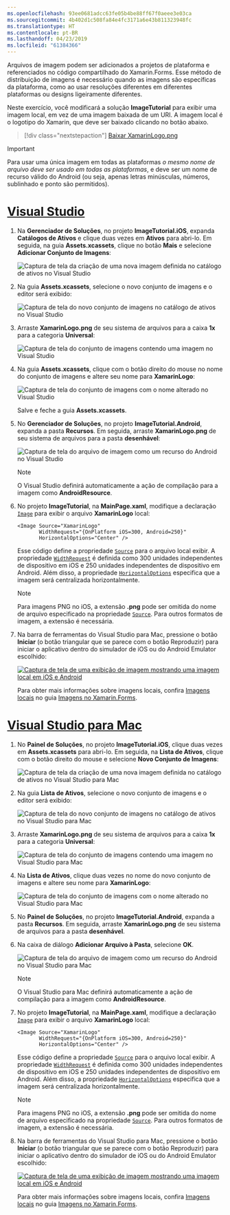 ```yaml
---
ms.openlocfilehash: 93ee0681adcc63fe05b4be88ff67f0aeee3e03ca
ms.sourcegitcommit: 4b402d1c508fa84e4fc3171a6e43b811323948fc
ms.translationtype: HT
ms.contentlocale: pt-BR
ms.lasthandoff: 04/23/2019
ms.locfileid: "61384366"
---
```

Arquivos de imagem podem ser adicionados a projetos de plataforma e referenciados no código compartilhado do Xamarin.Forms. Esse método de distribuição de imagens é necessário quando as imagens são específicas da plataforma, como ao usar resoluções diferentes em diferentes plataformas ou designs ligeiramente diferentes.

Neste exercício, você modificará a solução **ImageTutorial** para exibir uma imagem local, em vez de uma imagem baixada de um URI. A imagem local é o logotipo do Xamarin, que deve ser baixado clicando no botão abaixo.

> [!div class="nextstepaction"]
> [Baixar XamarinLogo.png](https://raw.githubusercontent.com/xamarin/xamarin-forms-samples/master/UserInterface/PlatformSpecifics/Droid/Resources/drawable/XamarinLogo.png)

> [!IMPORTANT]
> Para usar uma única imagem em todas as plataformas *o mesmo nome de arquivo deve ser usado em todas as plataformas*, e deve ser um nome de recurso válido do Android (ou seja, apenas letras minúsculas, números, sublinhado e ponto são permitidos).

# <a name="visual-studiotabvswin"></a>[Visual Studio](#tab/vswin)

1. Na **Gerenciador de Soluções**, no projeto **ImageTutorial.iOS**, expanda **Catálogos de Ativos** e clique duas vezes em **Ativos** para abri-lo. Em seguida, na guia **Assets.xcassets**, clique no botão **Mais** e selecione **Adicionar Conjunto de Imagens**:

    ![Captura de tela da criação de uma nova imagem definida no catálogo de ativos no Visual Studio](../images/vs/new-image-set.png "Novo conjunto de imagens de catálogo de ativos")

1. Na guia **Assets.xcassets**, selecione o novo conjunto de imagens e o editor será exibido:

    ![Captura de tela do novo conjunto de imagens no catálogo de ativos no Visual Studio](../images/vs/new-image-set-editor.png "Editor de conjunto de imagens do catálogo de ativos")

1. Arraste **XamarinLogo.png** de seu sistema de arquivos para a caixa **1x** para a categoria **Universal**:

    ![Captura de tela do conjunto de imagens contendo uma imagem no Visual Studio](../images/vs/image-set-with-image.png "Conjunto de imagens contendo uma imagem")

1. Na guia **Assets.xcassets**, clique com o botão direito do mouse no nome do conjunto de imagens e altere seu nome para **XamarinLogo**:

    ![Captura de tela do conjunto de imagens com o nome alterado no Visual Studio](../images/vs/rename-image-set.png "Conjunto de imagens com o nome alterado")

    Salve e feche a guia **Assets.xcassets**.

1. No **Gerenciador de Soluções**, no projeto **ImageTutorial.Android**, expanda a pasta **Recursos**. Em seguida, arraste **XamarinLogo.png** de seu sistema de arquivos para a pasta **desenhável**:

    ![Captura de tela do arquivo de imagem como um recurso do Android no Visual Studio](../images/vs/android-resource.png "Arquivo de imagem local na pasta de recursos do Android")

    > [!NOTE]
    > O Visual Studio definirá automaticamente a ação de compilação para a imagem como **AndroidResource**.

1. No projeto **ImageTutorial**, na **MainPage.xaml**, modifique a declaração [`Image`](xref:Xamarin.Forms.Editor) para exibir o arquivo **XamarinLogo** local:

    ```xaml
    <Image Source="XamarinLogo"
           WidthRequest="{OnPlatform iOS=300, Android=250}"
           HorizontalOptions="Center" />
    ```

    Esse código define a propriedade [`Source`](xref:Xamarin.Forms.Image.Source) para o arquivo local exibir. A propriedade [`WidthRequest`](xref:Xamarin.Forms.VisualElement.WidthRequest) é definida como 300 unidades independentes de dispositivo em iOS e 250 unidades independentes de dispositivo em Android. Além disso, a propriedade [`HorizontalOptions`](xref:Xamarin.Forms.View.HorizontalOptions) especifica que a imagem será centralizada horizontalmente.

    > [!NOTE]
    > Para imagens PNG no iOS, a extensão **.png** pode ser omitida do nome de arquivo especificado na propriedade [`Source`](xref:Xamarin.Forms.Image.Source). Para outros formatos de imagem, a extensão é necessária.

1. Na barra de ferramentas do Visual Studio para Mac, pressione o botão **Iniciar** (o botão triangular que se parece com o botão Reproduzir) para iniciar o aplicativo dentro do simulador de iOS ou do Android Emulator escolhido:

    [![Captura de tela de uma exibição de imagem mostrando uma imagem local em iOS e Android](../images/local-file.png "Exibição de imagem mostrando uma imagem local")](../images/local-file-large.png#lightbox "Exibição de imagem mostrando uma imagem local")

    Para obter mais informações sobre imagens locais, confira [Imagens locais](~/xamarin-forms/user-interface/images.md#local-images) no guia [Imagens no Xamarin.Forms](~/xamarin-forms/user-interface/images.md).

# <a name="visual-studio-for-mactabvsmac"></a>[Visual Studio para Mac](#tab/vsmac)

1. No **Painel de Soluções**, no projeto **ImageTutorial.iOS**, clique duas vezes em **Assets.xcassets** para abri-lo. Em seguida, na **Lista de Ativos**, clique com o botão direito do mouse e selecione **Novo Conjunto de Imagens**:

    ![Captura de tela da criação de uma nova imagem definida no catálogo de ativos no Visual Studio para Mac](../images/vsmac/new-image-set.png "Novo conjunto de imagens de catálogo de ativos")

1. Na guia **Lista de Ativos**, selecione o novo conjunto de imagens e o editor será exibido:

    ![Captura de tela do novo conjunto de imagens no catálogo de ativos no Visual Studio para Mac](../images/vsmac/new-image-set-editor.png "Editor de conjunto de imagens do catálogo de ativos")

1. Arraste **XamarinLogo.png** de seu sistema de arquivos para a caixa **1x** para a categoria **Universal**:

    ![Captura de tela do conjunto de imagens contendo uma imagem no Visual Studio para Mac](../images/vsmac/image-set-with-image.png "Conjunto de imagens contendo uma imagem")

1. Na **Lista de Ativos**, clique duas vezes no nome do novo conjunto de imagens e altere seu nome para **XamarinLogo**:

    ![Captura de tela do conjunto de imagens com o nome alterado no Visual Studio para Mac](../images/vsmac/rename-image-set.png "Conjunto de imagens com o nome alterado")

1. No **Painel de Soluções**, no projeto **ImageTutorial.Android**, expanda a pasta **Recursos**. Em seguida, arraste **XamarinLogo.png** de seu sistema de arquivos para a pasta **desenhável**.

1. Na caixa de diálogo **Adicionar Arquivo à Pasta**, selecione **OK**.

    ![Captura de tela do arquivo de imagem como um recurso do Android no Visual Studio para Mac](../images/vsmac/android-resource.png "Arquivo de imagem local na pasta de recursos do Android")

    > [!NOTE]
    > O Visual Studio para Mac definirá automaticamente a ação de compilação para a imagem como **AndroidResource**.

1. No projeto **ImageTutorial**, na **MainPage.xaml**, modifique a declaração [`Image`](xref:Xamarin.Forms.Editor) para exibir o arquivo **XamarinLogo** local:

    ```xaml
    <Image Source="XamarinLogo"
           WidthRequest="{OnPlatform iOS=300, Android=250}"
           HorizontalOptions="Center" />
    ```

    Esse código define a propriedade [`Source`](xref:Xamarin.Forms.Image.Source) para o arquivo local exibir. A propriedade [`WidthRequest`](xref:Xamarin.Forms.VisualElement.WidthRequest) é definida como 300 unidades independentes de dispositivo em iOS e 250 unidades independentes de dispositivo em Android. Além disso, a propriedade [`HorizontalOptions`](xref:Xamarin.Forms.View.HorizontalOptions) especifica que a imagem será centralizada horizontalmente.

    > [!NOTE]
    > Para imagens PNG no iOS, a extensão **.png** pode ser omitida do nome de arquivo especificado na propriedade [`Source`](xref:Xamarin.Forms.Image.Source). Para outros formatos de imagem, a extensão é necessária.

1. Na barra de ferramentas do Visual Studio para Mac, pressione o botão **Iniciar** (o botão triangular que se parece com o botão Reproduzir) para iniciar o aplicativo dentro do simulador de iOS ou do Android Emulator escolhido:

    [![Captura de tela de uma exibição de imagem mostrando uma imagem local em iOS e Android](../images/local-file.png "Exibição de imagem mostrando uma imagem local")](../images/local-file-large.png#lightbox "Exibição de imagem mostrando uma imagem local")

    Para obter mais informações sobre imagens locais, confira [Imagens locais](~/xamarin-forms/user-interface/images.md#local-images) no guia [Imagens no Xamarin.Forms](~/xamarin-forms/user-interface/images.md).
